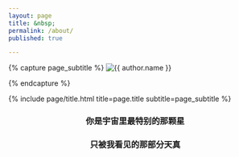 ```yaml
---
layout: page
title: &nbsp;
permalink: /about/
published: true

---
```


<div class="page" markdown="1">

{% capture page_subtitle %}
<img
    class="me"
    alt="{{ author.name }}"
    src="{{ site.author.photo | relative_url }}"
    srcset="{{ site.author.photo2x | relative_url }} 2x"
/>

{% endcapture %}

{% include page/title.html title=page.title subtitle=page_subtitle %}

### <center>你是宇宙里最特别的那颗星</center>

### <center>只被我看见的那部分天真</center>

</div>
